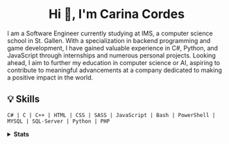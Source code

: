 


<h1 align="center">Hi 👋, I'm Carina Cordes </h1>
 

I am a Software Engineer currently studying at IMS, a computer science school in St. Gallen. With a specialization in backend programming and game development, I have gained valuable experience in C#, Python, and JavaScript through internships and numerous personal projects. Looking ahead, I aim to further my education in computer science or AI, aspiring to contribute to meaningful advancements at a company dedicated to making a positive impact in the world.



## 💡 Skills

```text
C# | C | C++ | HTML | CSS | SASS | JavaScript | Bash | PowerShell | MYSQL | SQL-Server | Python | PHP
```

<details>
 
<summary><b>Stats</b></summary>
<div align="center">

<h3 align="left">Languages and Tools:</h3>

![](http://github-profile-summary-cards.vercel.app/api/cards/profile-details?username=coerres&theme=transparent)
![](http://github-profile-summary-cards.vercel.app/api/cards/stats?username=coerres&theme=transparent)
![](http://github-profile-summary-cards.vercel.app/api/cards/most-commit-language?username=coerres&theme=transparent)
    </div>
</details>
